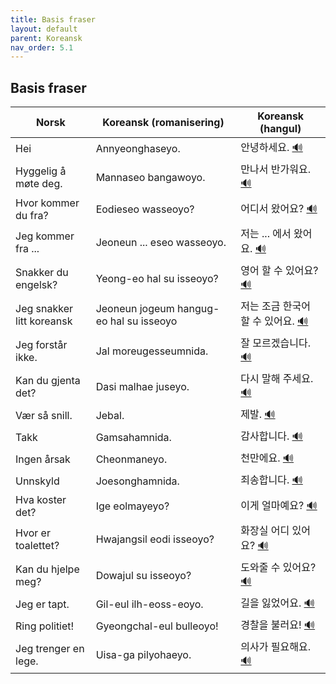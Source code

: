 ```yaml
---
title: Basis fraser
layout: default
parent: Koreansk 
nav_order: 5.1
---
```


## Basis fraser

<table>
  <thead>
    <tr>
      <th>Norsk</th>
      <th>Koreansk (romanisering)</th>
      <th>Koreansk (hangul)</th>
    </tr>
  </thead>
  <tbody>
    <tr>
      <td>Hei</td>
      <td>Annyeonghaseyo.</td>
      <td>안녕하세요. <a href="https://papago.naver.com/?sk=ko&tk=en&st=%EC%95%88%EB%85%95%ED%95%98%EC%84%B8%EC%9A%94" target="_blank" rel="noopener noreferrer">🔊</a></td>
    </tr>
    <tr>
      <td>Hyggelig å møte deg.</td>
      <td>Mannaseo bangawoyo.</td>
      <td>만나서 반가워요. <a href="https://papago.naver.com/?sk=ko&tk=en&st=%EB%A7%8C%EB%82%98%EC%84%9C%20%EB%B0%98%EA%B0%80%EC%9B%8C%EC%9A%94" target="_blank" rel="noopener noreferrer">🔊</a></td>
    </tr>
    <tr>
      <td>Hvor kommer du fra?</td>
      <td>Eodieseo wasseoyo?</td>
      <td>어디서 왔어요? <a href="https://papago.naver.com/?sk=ko&tk=en&st=%EC%96%B4%EB%94%94%EC%84%9C%20%EC%99%94%EC%96%B4%EC%9A%94" target="_blank" rel="noopener noreferrer">🔊</a></td>
    </tr>
    <tr>
      <td>Jeg kommer fra ...</td>
      <td>Jeoneun ... eseo wasseoyo.</td>
      <td>저는 ... 에서 왔어요. <a href="https://papago.naver.com/?sk=ko&tk=en&st=%EC%A0%80%EB%8A%94%20...%20%EC%97%90%EC%84%9C%20%EC%99%94%EC%96%B4%EC%9A%94" target="_blank" rel="noopener noreferrer">🔊</a></td>
    </tr>
    <tr>
      <td>Snakker du engelsk?</td>
      <td>Yeong-eo hal su isseoyo?</td>
      <td>영어 할 수 있어요? <a href="https://papago.naver.com/?sk=ko&tk=en&st=%EC%98%81%EC%96%B4%20%ED%95%A0%20%EC%88%98%20%EC%9E%88%EC%96%B4%EC%9A%94" target="_blank" rel="noopener noreferrer">🔊</a></td>
    </tr>
    <tr>
      <td>Jeg snakker litt koreansk</td>
      <td>Jeoneun jogeum hangug-eo hal su isseoyo</td>
      <td>저는 조금 한국어 할 수 있어요. <a href="https://papago.naver.com/?sk=ko&tk=en&st=%EC%A0%80%EB%8A%94%20%EC%A1%B0%EA%B8%88%20%ED%95%9C%EA%B5%AD%EC%96%B4%20%ED%95%A0%20%EC%88%98%20%EC%9E%88%EC%96%B4%EC%9A%94" target="_blank" rel="noopener noreferrer">🔊</a></td>
    </tr>
    <tr>
      <td>Jeg forstår ikke.</td>
      <td>Jal moreugesseumnida.</td>
      <td>잘 모르겠습니다. <a href="https://papago.naver.com/?sk=ko&tk=en&st=%EC%9E%98%20%EB%AA%A8%EB%A5%B4%EA%B2%A0%EC%8A%B5%EB%8B%88%EB%8B%A4" target="_blank" rel="noopener noreferrer">🔊</a></td>
    </tr>
    <tr>
      <td>Kan du gjenta det?</td>
      <td>Dasi malhae juseyo.</td>
      <td>다시 말해 주세요. <a href="https://papago.naver.com/?sk=ko&tk=en&st=%EB%8B%A4%EC%8B%9C%20%EB%A7%90%ED%95%B4%20%EC%A3%BC%EC%84%B8%EC%9A%94" target="_blank" rel="noopener noreferrer">🔊</a></td>
    </tr>
    <tr>
      <td>Vær så snill.</td>
      <td>Jebal.</td>
      <td>제발. <a href="https://papago.naver.com/?sk=ko&tk=en&st=%EC%A0%9C%EB%B0%9C" target="_blank" rel="noopener noreferrer">🔊</a></td>
    </tr>
    <tr>
      <td>Takk</td>
      <td>Gamsahamnida.</td>
      <td>감사합니다. <a href="https://papago.naver.com/?sk=ko&tk=en&st=%EA%B0%90%EC%82%AC%ED%95%A9%EB%8B%88%EB%8B%A4" target="_blank" rel="noopener noreferrer">🔊</a></td>
    </tr>
    <tr>
      <td>Ingen årsak</td>
      <td>Cheonmaneyo.</td>
      <td>천만에요. <a href="https://papago.naver.com/?sk=ko&tk=en&st=%EC%B2%9C%EB%A7%8C%EC%97%90%EC%9A%94" target="_blank" rel="noopener noreferrer">🔊</a></td>
    </tr>
    <tr>
      <td>Unnskyld</td>
      <td>Joesonghamnida.</td>
      <td>죄송합니다. <a href="https://papago.naver.com/?sk=ko&tk=en&st=%EC%A3%84%EC%86%A1%ED%95%A9%EB%8B%88%EB%8B%A4" target="_blank" rel="noopener noreferrer">🔊</a></td>
    </tr>
    <tr>
      <td>Hva koster det?</td>
      <td>Ige eolmayeyo?</td>
      <td>이게 얼마예요? <a href="https://papago.naver.com/?sk=ko&tk=en&st=%EC%9D%B4%EA%B2%8C%20%EC%96%BC%EB%A7%88%EC%98%88%EC%9A%94" target="_blank" rel="noopener noreferrer">🔊</a></td>
    </tr>
    <tr>
      <td>Hvor er toalettet?</td>
      <td>Hwajangsil eodi isseoyo?</td>
      <td>화장실 어디 있어요? <a href="https://papago.naver.com/?sk=ko&tk=en&st=%ED%99%94%EC%9E%A5%EC%8B%A4%20%EC%96%B4%EB%94%94%20%EC%9E%88%EC%96%B4%EC%9A%94" target="_blank" rel="noopener noreferrer">🔊</a></td>
    </tr>
    <tr>
      <td>Kan du hjelpe meg?</td>
      <td>Dowajul su isseoyo?</td>
      <td>도와줄 수 있어요? <a href="https://papago.naver.com/?sk=ko&tk=en&st=%EB%8F%84%EC%99%80%EC%A4%84%20%EC%88%98%20%EC%9E%88%EC%96%B4%EC%9A%94" target="_blank" rel="noopener noreferrer">🔊</a></td>
    </tr>
    <tr>
      <td>Jeg er tapt.</td>
      <td>Gil-eul ilh-eoss-eoyo.</td>
      <td>길을 잃었어요. <a href="https://papago.naver.com/?sk=ko&tk=en&st=%EA%B8%B8%EC%9D%84%20%EC%9E%83%EC%96%B4%EC%9A%94" target="_blank" rel="noopener noreferrer">🔊</a></td>
    </tr>
    <tr>
      <td>Ring politiet!</td>
      <td>Gyeongchal-eul bulleoyo!</td>
      <td>경찰을 불러요! <a href="https://papago.naver.com/?sk=ko&tk=en&st=%EA%B2%BD%EC%B0%B0%EC%9D%84%20%EB%B6%88%EB%9F%AC%EC%9A%94" target="_blank" rel="noopener noreferrer">🔊</a></td>
    </tr>
    <tr>
      <td>Jeg trenger en lege.</td>
      <td>Uisa-ga pilyohaeyo.</td>
      <td>의사가 필요해요. <a href="https://papago.naver.com/?sk=ko&tk=en&st=%EC%9D%98%EC%82%AC%EA%B0%80%20%ED%95%84%EC%9A%94%ED%95%B4%EC%9A%94" target="_blank" rel="noopener noreferrer">🔊</a></td>
    </tr>
  </tbody>
</table>
